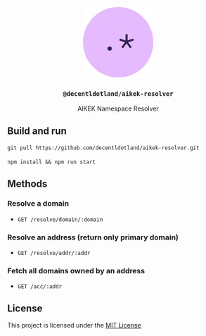<p align="center">
  <a href="https://onsf.io">
    <img src="https://github.com/decentldotland/media-kit/blob/main/namespace/namespace-logo.svg" height="160">
  </a>
  <h3 align="center"><code>@decentldotland/aikek-resolver</code></h3>
  <p align="center">AIKEK Namespace Resolver</p>
</p>

## Build and run

```console
git pull https://github.com/decentldotland/aikek-resolver.git 

npm install && npm run start
```

## Methods

### Resolve a domain

- `GET /resolve/domain/:domain`


### Resolve an address (return only primary domain)

- `GET /resolve/addr/:addr`

### Fetch all domains owned by an address

- `GET /acc/:addr`

## License

This project is licensed under the [MIT License](./LICENSE)